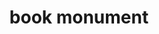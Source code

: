 ---
pid: PT105
title: book monument
location_transcription: Penn treaty park
zipcode: '19122'
outside_phl: 
neighborhood: Yorktown,Old Kensington,Jinogi
age: '9'
age_range: 6-13
instagram: 
image_file_name: PT_105.jpg
proposal_transcription: 
topic: Education
topic_summary: '0'
type: Sculpture Statue,Book
keywords_other: 
credit: Hans
image_labels: 
twitter: 
facebook: 
permalink: "/monuments/pt105/"
layout: item-page
---